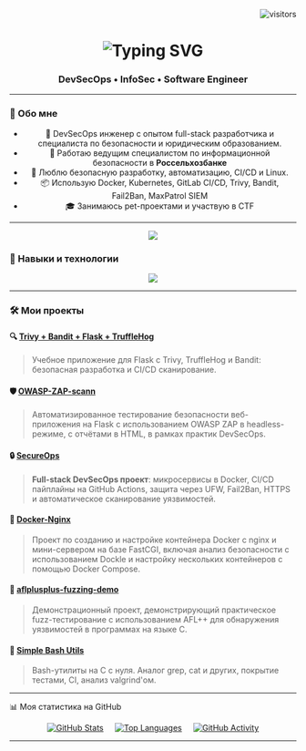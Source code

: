 <!-- Счётчик посещений -->
<p align="right">
  <img src="https://visitor-badge.laobi.icu/badge?page_id=z4ng1ew.z4ng1ew" alt="visitors"/>
</p>

<!-- Заголовок -->
<h1 align="center">
  <img src="https://readme-typing-svg.herokuapp.com/?font=Fira+Code&size=30&pause=1000&center=true&vCenter=true&width=500&lines=Привет!+👋;DevSecOps+Engineer;Инженер+ИБ" alt="Typing SVG" />
</h1>

<h3 align="center">DevSecOps • InfoSec • Software Engineer</h3>

---

### 🚀 Обо мне

<div align="center">

+ 🎯 DevSecOps инженер с опытом full-stack разработчика и специалиста по безопасности и юридическим образованием.
+ 💼 Работаю ведущим специалистом по информационной безопасности в **Россельхозбанке**  
+ 🔐 Люблю безопасную разработку, автоматизацию, CI/CD и Linux.  
+ 📦 Использую Docker, Kubernetes, GitLab CI/CD, Trivy, Bandit, Fail2Ban, MaxPatrol SIEM  
+ 🎓 Занимаюсь pet-проектами и участвую в CTF
</div>

---
<div align="center"> 
  <a href="https://www.linkedin.com/in/%D0%BA-%D0%BF-85670b365/" target="_blank">
    <img src="https://img.shields.io/badge/LinkedIn-0077B5?style=for-the-badge&logo=linkedin&logoColor=white" />
  </a>
</div>


### 🧰 Навыки и технологии

<div align="center">
  <img src="https://skillicons.dev/icons?i=docker,kubernetes,linux,gitlab,github,react,nodejs,js,ts,c,python,java,kotlin,postgres,mysql,bash,nginx" />
</div>


---

### 🛠️ Мои проекты

#### 🔍 [Trivy + Bandit + Flask + TruffleHog](https://github.com/z4ng1ew/Trivy-Flask-App-With-Bandit-TruffleHog)
> Учебное приложение для Flask с Trivy, TruffleHog и Bandit: безопасная разработка и CI/CD сканирование.

#### 🛡️ [OWASP-ZAP-scann](https://github.com/z4ng1ew/OWASP-ZAP-scann) 
> Автоматизированное тестирование безопасности веб-приложения на Flask с использованием OWASP ZAP в headless-режиме, с отчётами в HTML, в рамках практик DevSecOps.

#### 🔒 [SecureOps](https://github.com/z4ng1ew/SecureOps)
> **Full-stack DevSecOps проект**: микросервисы в Docker, CI/CD пайплайны на GitHub Actions, защита через UFW, Fail2Ban, HTTPS и автоматическое сканирование уязвимостей.

#### 🐳 [Docker-Nginx](https://github.com/z4ng1ew/Docker-Nginx)
> Проект по созданию и настройке контейнера Docker с nginx и мини-сервером на базе FastCGI, включая анализ безопасности с использованием Dockle и настройку нескольких контейнеров с помощью Docker Compose.

#### 🐞 [aflplusplus-fuzzing-demo](https://github.com/z4ng1ew/aflplusplus-fuzzing-demo)
> Демонстрационный проект, демонстрирующий практическое fuzz-тестирование с использованием AFL++ для обнаружения уязвимостей в программах на языке C.

#### 🐚 [Simple Bash Utils](https://github.com/z4ng1ew/C3_SimpleBashUtils-3-develop-src)
> Bash-утилиты на C с нуля. Аналог grep, cat и других, покрытие тестами, CI, анализ valgrind'ом.

---



📊 Моя статистика на GitHub 
<div align="center" style="display: flex; flex-wrap: wrap; gap: 20px; justify-content: center;">  

  <!-- GitHub Stats -->  
  <a href=" https://github.com/z4ng1ew ">  
    <img src="https://github-readme-stats.vercel.app/api?username=z4ng1ew&theme=dracula&show_icons=true" alt="GitHub Stats"/>  
  </a>  

  <!-- Top Languages -->  
  <a href=" https://github.com/z4ng1ew ">  
    <img src="https://github-readme-stats.vercel.app/api/top-langs/?username=z4ng1ew&theme=dracula&layout=compact&hide=html,shell&langs_count=8" alt="Top Languages"/>  
  </a>  

  <!-- Activity Calendar -->  
  <a href=" https://github.com/z4ng1ew ">  
    <img src="https://github-readme-activity-graph.vercel.app/graph?username=z4ng1ew&theme=dracula&hide_border=true" alt="GitHub Activity"/>  
  </a>  






























  

</div>  



---